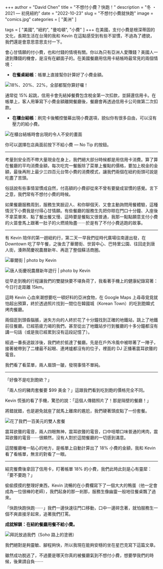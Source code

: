 +++
author = "David Chen"
title = "不想付小費？快跑！"
description = "冬 ・ 2021 — 初見紐約"
date = "2022-10-23"
slug = "不想付小費就快跑"
image = "comics.jpg"
categories = [
    "美洲"
]

tags = [
    "美國",
    "紐約",
    "曼哈頓",
    "小費"
]
+++
在美國，支付小費是根深蒂固的文化，長期生活在台灣的我和 Kevin 在這點感受到有些不習慣，不過為了禮貌，我們還是會意思意思支付一下。

會心甘情願的付小費，也和付錢的情境有關。你以為只有亞洲人愛賺錢？美國人一逮到賺錢的機會，是沒有在顧面子的。在美國餐廳用信用卡結帳時最常見的兩個情境：

- **在餐桌結帳**：帳單上直接幫你計算好了小費金額。

![18%、20%、22%，全部都幫你算好囉！](receipt.jpg)

通常從 15% 起跳，信用卡會先結掉餐費包含稅金第一次扣款，並歸還信用卡。在帳單上，客人用筆寫下小費金額離開餐廳後，餐廳會再透過信用卡公司做第二次扣款。

- **在櫃台結帳**：刷完卡後觸控螢幕出現小費選項，貌似你有很多自由，可以沒有壓力的給小費。

![在櫃台結帳時會出現的令人不安的畫面](tip-screen.jpg)

你可以選擇在店員面前按下不給小費 — No Tip 的按鈕。

---

考量到安全而不帶大量現金在身上，我們絕大部分時候都是用信用卡消費。算了算在餐廳的平均消費金額，每次吃完一餐飯除了菜單上餐點的價格，要加上稅金的金額，最後再附上最少三四百元台幣小費的消費模式，讓我們兩個在紐約街頭可說是吃盡了苦頭。

俗話說有些事情習慣成自然，付高額的小費卻從來不曾有要變成習慣的感覺。言下之意，我們常有不想付小費的時候。

如果餐廳服務周到，服務生笑臉迎人、和你聊個天、又會主動詢問用餐體驗，這種情況下小費我是付得心甘情願。有些餐廳的服務生先把你晾在門口十分鐘、入座後不拿菜單來、點了餐出餐又慢、這時要是餐點又很普通，我那一點點願意支付小費的火苗會馬上跟著一肚子的火燃燒殆盡⋯⋯於是有了不付小費逃跑的故事。

---

有 Kevin 陪伴的第一趟紐約行，第二天一早我們從時代廣場往南邊出發，在 Downtown 吃了早午餐，之後去了華爾街、世貿中心、巴特里公園、往回走到唐人街，湊熱鬧慶祝農曆新年、再逛了整個蘇活商圈。

![華爾街 | photo by Kevin](wall-street.jpg)

![唐人街慶祝農曆新年遊行 | photo by Kevin](china-town.jpg)

從早走到晚的行程讓我們的雙腿快要不堪負荷了，我看著手機上的健康紀錄寫著：今日行走距離 15km。

這時 Kevin 心血來潮想要吃一頓好料的亞洲食物，在 Google Maps 上尋尋覓覓就怕超出預算，終於透過照片找到一間位在韓國城（Korean Town）的吃到飽韓式烤肉餐廳。

兩個逛到頭昏腦脹，迷失方向的人終於花了十分鐘找到正確的地鐵站，跳上了地鐵前往餐廳。已經筋疲力竭的我們，甚至從出了地鐵站步行到餐廳的十多分鐘都沒有講一句話（或是我已經累到沒有這段記憶了）。

經過一番長途跋涉後，我們終於抵達了餐廳。先是在戶外冷風中被晾著了一陣子，接著被帶到了二樓最不起眼、連烤爐都沒有的位子，裡面的 DJ 正播著震耳欲聾的電音。

我們看了看菜單，兩人眉頭一皺，發現事情不單純。

---

「好像不是吃到飽欸？」

「兩人份的豬肉套餐要 $99 美金？」這跟我們看到吃到飽的價格完全不同。

Kevin 慌張的看了手機，驚恐的說：「這個人傳錯照片了！那是隔壁的餐廳！」

將錯就錯，也是避免就座了就馬上離席的尷尬，我們硬著頭皮點了一份套餐。

![花了我們一百美元的雙人套餐](bbq.jpg)

震耳欲聾的電音，兩人四眼無神，震耳欲聾的電音，口中咀嚼口味普通的烤肉，震耳欲聾的電音⋯⋯很顯然，沒有人對於這間餐廳的一切感到滿意。

這間餐廳唯一貼心的地方，是帳單上自動計算出了 18% 小費的金額，我和 Kevin 看了看帳單，無言的對看了一眼。

---

結完餐費後拿回了信用卡，盯著帳單 18% 的小費，我們此時此刻是心有靈犀：「要不要跑？」

偷偷摸摸的整理好東西，Kevin 流暢的在小費欄寫下了一個大大的鴨蛋（他一定會成為一位很棒的老師），我們起身的那一剎那，服務生像幽靈一般地往餐桌飄了過來。

「快跑快跑快跑⋯⋯」我們一邊快速往門口移動，口中一邊碎念著，就怕服務生一個不爽直接牙起來，追著我們打罵。

**成就解鎖：在紐約餐廳用餐不給小費。**

![拜託放過我們（Soho 路上的塗鴉）](comics.jpg)

我們絕對是夠靈敏、腳程夠快，所以我現在能夠安穩的坐在星巴克寫下這篇文章。

雖然成功脫逃了，不過要是哪天你真的被餐廳氣到不想付小費，想要學我們的時候，後果請自負⋯⋯